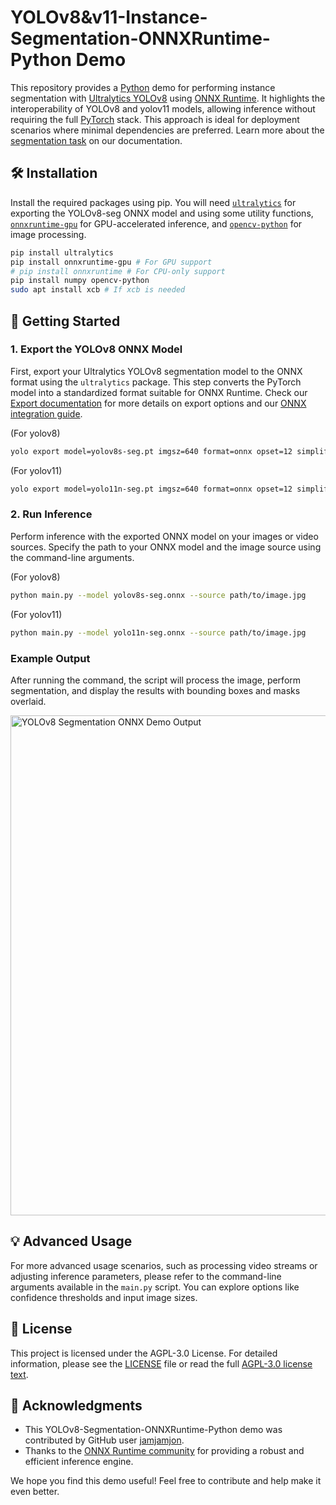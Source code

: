 # YOLOv8&v11-Instance-Segmentation-ONNXRuntime-Python Demo

This repository provides a [Python](https://www.python.org/) demo for performing instance segmentation with [Ultralytics YOLOv8](https://docs.ultralytics.com/models/yolov8/) using [ONNX Runtime](https://onnxruntime.ai/). It highlights the interoperability of YOLOv8 and yolov11 models, allowing inference without requiring the full [PyTorch](https://pytorch.org/) stack. This approach is ideal for deployment scenarios where minimal dependencies are preferred. Learn more about the [segmentation task](https://docs.ultralytics.com/tasks/segment/) on our documentation.

## 🛠️ Installation

Install the required packages using pip. You will need [`ultralytics`](https://github.com/ultralytics/ultralytics) for exporting the YOLOv8-seg ONNX model and using some utility functions, [`onnxruntime-gpu`](https://pypi.org/project/onnxruntime-gpu/) for GPU-accelerated inference, and [`opencv-python`](https://pypi.org/project/opencv-python/) for image processing.

```bash
pip install ultralytics
pip install onnxruntime-gpu # For GPU support
# pip install onnxruntime # For CPU-only support
pip install numpy opencv-python
sudo apt install xcb # If xcb is needed
```

## 🚀 Getting Started

### 1. Export the YOLOv8 ONNX Model

First, export your Ultralytics YOLOv8 segmentation model to the ONNX format using the `ultralytics` package. This step converts the PyTorch model into a standardized format suitable for ONNX Runtime. Check our [Export documentation](https://docs.ultralytics.com/modes/export/) for more details on export options and our [ONNX integration guide](https://docs.ultralytics.com/integrations/onnx/).

(For yolov8)
```bash
yolo export model=yolov8s-seg.pt imgsz=640 format=onnx opset=12 simplify
```
(For yolov11)
```bash
yolo export model=yolo11n-seg.pt imgsz=640 format=onnx opset=12 simplify
```

### 2. Run Inference

Perform inference with the exported ONNX model on your images or video sources. Specify the path to your ONNX model and the image source using the command-line arguments.

(For yolov8)
```bash
python main.py --model yolov8s-seg.onnx --source path/to/image.jpg
```

(For yolov11)
```bash
python main.py --model yolo11n-seg.onnx --source path/to/image.jpg
```

### Example Output

After running the command, the script will process the image, perform segmentation, and display the results with bounding boxes and masks overlaid.

<img src="https://user-images.githubusercontent.com/51357717/279988626-eb74823f-1563-4d58-a8e4-0494025b7c9a.jpg" alt="YOLOv8 Segmentation ONNX Demo Output" width="800">

## 💡 Advanced Usage

For more advanced usage scenarios, such as processing video streams or adjusting inference parameters, please refer to the command-line arguments available in the `main.py` script. You can explore options like confidence thresholds and input image sizes.

## 📄 License

This project is licensed under the AGPL-3.0 License. For detailed information, please see the [LICENSE](https://github.com/ultralytics/ultralytics/blob/main/LICENSE) file or read the full [AGPL-3.0 license text](https://opensource.org/license/agpl-v3).

## 🙏 Acknowledgments

- This YOLOv8-Segmentation-ONNXRuntime-Python demo was contributed by GitHub user [jamjamjon](https://github.com/jamjamjon).
- Thanks to the [ONNX Runtime community](https://github.com/microsoft/onnxruntime) for providing a robust and efficient inference engine.

We hope you find this demo useful! Feel free to contribute and help make it even better.
